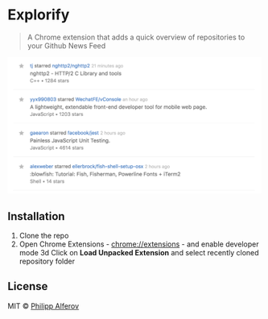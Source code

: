 # Explorify
> A Chrome extension that adds a quick overview of repositories to your Github News Feed

![explorify](media/screen.png)

## Installation
1. Clone the repo
2. Open Chrome Extensions -  [chrome://extensions](chrome://extensions) - and enable developer mode
3d Click on **Load Unpacked Extension** and select recently cloned repository folder

## License
MIT © [Philipp Alferov](https://github.com/alferov)
